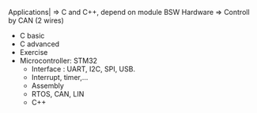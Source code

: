 Applications| => C and C++, depend on module
BSW 
Hardware
=> Controll by CAN (2 wires)

- C basic
- C advanced
- Exercise
- Microcontroller: STM32
  + Interface : UART, I2C, SPI, USB.
  + Interrupt, timer,...
  + Assembly
  + RTOS, CAN, LIN
  + C++

